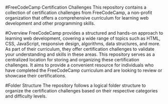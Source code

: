 #FreeCodeCamp Certification Challenges
  This repository contains a collection of certification challenges from FreeCodeCamp, a non-profit organization that offers a comprehensive curriculum for learning web development and other programming skills.

#Overview
  FreeCodeCamp provides a structured and hands-on approach to learning web development, covering a wide range of topics such as HTML, CSS, JavaScript, responsive design, algorithms, data structures, and more. As part of their curriculum, they offer certification challenges to validate your understanding and skills in these areas.
  This repository serves as a centralized location for storing and organizing these certification challenges. It aims to provide a convenient resource for individuals who have completed the FreeCodeCamp curriculum and are looking to review or showcase their certifications.

#Folder Structure
  The repository follows a logical folder structure to organize the certification challenges based on their respective categories and difficulty levels. 
